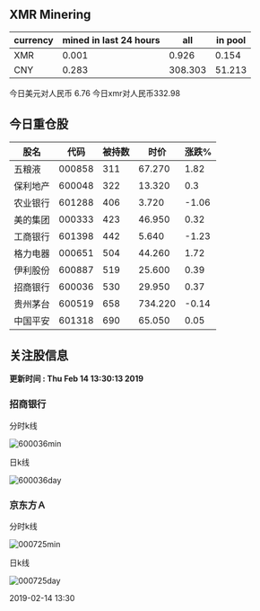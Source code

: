 ## XMR Minering

|currency|mined in last 24 hours|all|in pool|
|---|---|---|---|
|XMR|0.001|0.926|0.154|
|CNY|0.283|308.303|51.213|

今日美元对人民币 6.76	今日xmr对人民币332.98


## 今日重仓股 

|股名|代码|被持数|时价|涨跌%|
|---|---|---|---|---|
|五粮液|000858|311|67.270|1.82|
|保利地产|600048|322|13.320|0.3|
|农业银行|601288|406|3.720|-1.06|
|美的集团|000333|423|46.950|0.32|
|工商银行|601398|442|5.640|-1.23|
|格力电器|000651|504|44.260|1.72|
|伊利股份|600887|519|25.600|0.39|
|招商银行|600036|530|29.950|0.37|
|贵州茅台|600519|658|734.220|-0.14|
|中国平安|601318|690|65.050|0.05|

## 关注股信息
**更新时间 : Thu Feb 14 13:30:13 2019**
### 招商银行 
分时k线

![600036min](http://image.sinajs.cn/newchart/min/n/sh600036.gif)

日k线

![600036day](http://image.sinajs.cn/newchart/daily/n/sh600036.gif)

### 京东方Ａ 
分时k线

![000725min](http://image.sinajs.cn/newchart/min/n/sz000725.gif)

日k线

![000725day](http://image.sinajs.cn/newchart/daily/n/sz000725.gif)

2019-02-14 13:30